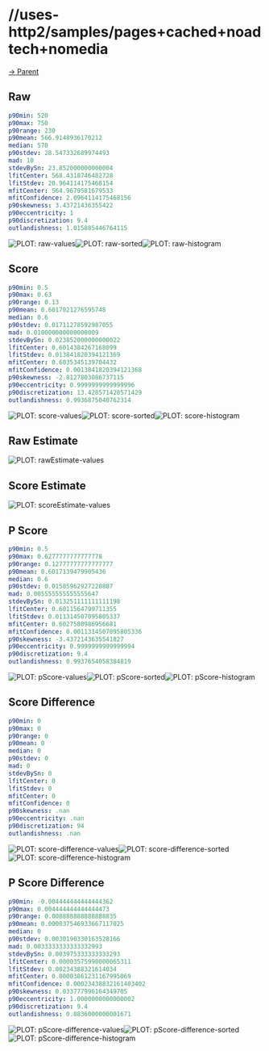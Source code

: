 
# //uses-http2/samples/pages+cached+noadtech+nomedia

[→ Parent](../..)


## Raw


```yaml
p90min: 520
p90max: 750
p90range: 230
p90mean: 566.9148936170212
median: 570
p90stdev: 28.547332689974493
mad: 10
stdevBySn: 23.852000000000004
lfitCenter: 568.4318746482728
lfitStdev: 20.964114175468154
mfitCenter: 564.9679581679533
mfitConfidence: 2.0964114175468156
p90skewness: 3.43721436355422
p90eccentricity: 1
p90discretization: 9.4
outlandishness: 1.015885446764115

```

![PLOT: raw-values](./raw/values.svg)![PLOT: raw-sorted](./raw/sorted.svg)![PLOT: raw-histogram](./raw/histogram.svg)
## Score


```yaml
p90min: 0.5
p90max: 0.63
p90range: 0.13
p90mean: 0.6017021276595748
median: 0.6
p90stdev: 0.01711278592987055
mad: 0.010000000000000009
stdevBySn: 0.023852000000000022
lfitCenter: 0.6014384267168099
lfitStdev: 0.013841820394121369
mfitCenter: 0.6035345139704432
mfitConfidence: 0.0013841820394121368
p90skewness: -2.8127803086737115
p90eccentricity: 0.9999999999999996
p90discretization: 13.428571428571429
outlandishness: 0.9936875040762314

```

![PLOT: score-values](./score/values.svg)![PLOT: score-sorted](./score/sorted.svg)![PLOT: score-histogram](./score/histogram.svg)
## Raw Estimate

![PLOT: rawEstimate-values](./rawEstimate/values.svg)
## Score Estimate

![PLOT: scoreEstimate-values](./scoreEstimate/values.svg)
## P Score


```yaml
p90min: 0.5
p90max: 0.6277777777777778
p90range: 0.12777777777777777
p90mean: 0.6017139479905436
median: 0.6
p90stdev: 0.01585962927220807
mad: 0.005555555555555647
stdevBySn: 0.013251111111111198
lfitCenter: 0.6011564799711355
lfitStdev: 0.011314507095805337
mfitCenter: 0.6027580986956681
mfitConfidence: 0.0011314507095805336
p90skewness: -3.4372143635541827
p90eccentricity: 0.9999999999999994
p90discretization: 9.4
outlandishness: 0.9937654058384819

```

![PLOT: pScore-values](./pScore/values.svg)![PLOT: pScore-sorted](./pScore/sorted.svg)![PLOT: pScore-histogram](./pScore/histogram.svg)
## Score Difference


```yaml
p90min: 0
p90max: 0
p90range: 0
p90mean: 0
median: 0
p90stdev: 0
mad: 0
stdevBySn: 0
lfitCenter: 0
lfitStdev: 0
mfitCenter: 0
mfitConfidence: 0
p90skewness: .nan
p90eccentricity: .nan
p90discretization: 94
outlandishness: .nan

```

![PLOT: score-difference-values](./score-difference/values.svg)![PLOT: score-difference-sorted](./score-difference/sorted.svg)![PLOT: score-difference-histogram](./score-difference/histogram.svg)
## P Score Difference


```yaml
p90min: -0.004444444444444362
p90max: 0.004444444444444473
p90range: 0.008888888888888835
p90mean: 0.000037546933667117025
median: 0
p90stdev: 0.0030190330163528166
mad: 0.0033333333333332993
stdevBySn: 0.003975333333333293
lfitCenter: 0.00003575990000065311
lfitStdev: 0.00234388321614034
mfitCenter: 0.00003861231167995069
mfitConfidence: 0.00023438832161403402
p90skewness: 0.033777996164349705
p90eccentricity: 1.0000000000000002
p90discretization: 9.4
outlandishness: 0.8836000000001671

```

![PLOT: pScore-difference-values](./pScore-difference/values.svg)![PLOT: pScore-difference-sorted](./pScore-difference/sorted.svg)![PLOT: pScore-difference-histogram](./pScore-difference/histogram.svg)